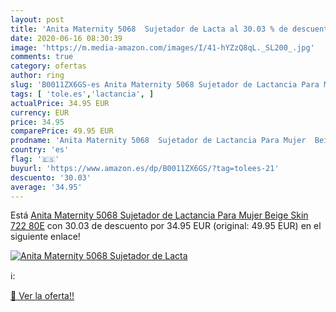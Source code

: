 ```yaml
---
layout: post
title: 'Anita Maternity 5068  Sujetador de Lacta al 30.03 % de descuento'
date: 2020-06-16 08:30:39
image: 'https://m.media-amazon.com/images/I/41-hYZzQ8qL._SL200_.jpg'
comments: true
category: ofertas
author: ring
slug: 'B0011ZX6GS-es Anita Maternity 5068 Sujetador de Lactancia Para Mujer...'
tags: [ 'tole.es','lactancia', ]
actualPrice: 34.95 EUR
currency: EUR
price: 34.95
comparePrice: 49.95 EUR
prodname: 'Anita Maternity 5068  Sujetador de Lactancia Para Mujer  Beige  Skin 722   80E'
country: 'es'
flag: '🇪🇸'
buyurl: 'https://www.amazon.es/dp/B0011ZX6GS/?tag=tolees-21'
descuento: '30.03'
average: '34.95'
---
```


Está [Anita Maternity 5068  Sujetador de Lactancia Para Mujer  Beige  Skin 722   80E](https://www.amazon.es/dp/B0011ZX6GS/?tag=tolees-21) con 30.03 de descuento por 34.95 EUR (original: 49.95 EUR) en el siguiente enlace!

[![Anita Maternity 5068  Sujetador de Lacta](https://m.media-amazon.com/images/I/41-hYZzQ8qL._SL200_.jpg)](https://www.amazon.es/dp/B0011ZX6GS/?tag=tolees-21)

ℹ️:


[🛒 Ver la oferta!!](https://www.amazon.es/dp/B0011ZX6GS/?tag=tolees-21)
